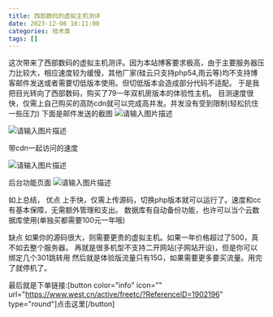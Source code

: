 ```yaml
---
title: 西部数码的虚拟主机测评
date: 2023-12-06 16:11:00
categories: 技术类
tags: []
---
```

这次带来了西部数码的虚拟主机测评。因为本站博客要求极高，由于主要服务器压力比较大，相应速度较为缓慢，其他厂家(硅云只支持php54,雨云等)均不支持博客邮件发送或者需要切低版本使用。但切低版本会造成部分代码不适配。
于是我把目光转向了西部数码，购买了79一年双机房版本的体验性主机。
目测速度很快，仅需上自己购买的高防cdn就可以完成高并发。并发没有受到限制(轻松抗住一些压力)
下面是邮件发送的截图
![请输入图片描述](https://io.nuoyis.net/typecho/uploads/2023/12/1590161201.png)

![请输入图片描述](https://io.nuoyis.net/typecho/uploads/2023/12/3769122646.png)

带cdn一起访问的速度

![请输入图片描述](https://io.nuoyis.net/typecho/uploads/2023/12/1917417318.png)

后台功能页面
![请输入图片描述](https://io.nuoyis.net/typecho/uploads/2023/12/3412036978.png)

如上总结，
优点
上手快，仅需上传源码，切换php版本就可以运行了。速度和cc有基本保障，无需额外管理和支出。
数据库有自动备份功能，也许可以当个云数据库使用(单独买都需要100元一年哦)

缺点
如果你的源码很大，则需要更贵的虚拟主机。如果一年价格超过了500，真不如去整个服务器。
再就是很多机型不支持二开网站(子网站开设)，但是你可以绑定几个301跳转用
然后就是体验版流量只有15G，如果需要更多要买流量。用完了就停机了。

最后就是下单链接:[button color="info" icon="" url="https://www.west.cn/active/freetc/?ReferenceID=1902196" type="round"]点击这里[/button]

